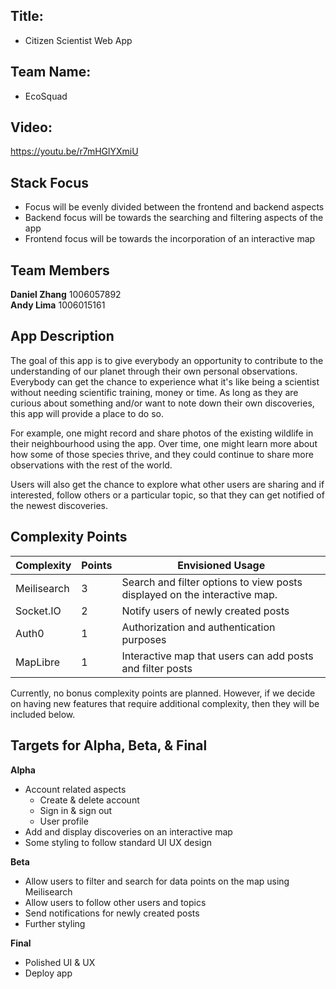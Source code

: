 ## Title:

- Citizen Scientist Web App

## Team Name:

- EcoSquad

## Video:

https://youtu.be/r7mHGlYXmiU

## Stack Focus

- Focus will be evenly divided between the frontend and backend aspects
- Backend focus will be towards the searching and filtering aspects of the app
- Frontend focus will be towards the incorporation of an interactive map

## Team Members

**Daniel Zhang** 1006057892 \
**Andy Lima** 1006015161

## App Description

The goal of this app is to give everybody an opportunity to contribute to the understanding of our planet through their own personal observations. Everybody can get the chance to experience what it's like being a scientist without needing scientific training, money or time. As long as they are curious about something and/or want to note down their own discoveries, this app will provide a place to do so.

For example, one might record and share photos of the existing wildlife in their neighbourhood using the app. Over time, one might learn more about how some of those species thrive, and they could continue to share more observations with the rest of the world.

Users will also get the chance to explore what other users are sharing and if interested, follow others or a particular topic, so that they can get notified of the newest discoveries.

## Complexity Points

| Complexity  | Points | Envisioned Usage                                                          |
| ----------- | ------ | ------------------------------------------------------------------------- |
| Meilisearch | 3      | Search and filter options to view posts displayed on the interactive map. |
| Socket.IO   | 2      | Notify users of newly created posts                                       |
| Auth0       | 1      | Authorization and authentication purposes                                 |
| MapLibre    | 1      | Interactive map that users can add posts and filter posts                 |

Currently, no bonus complexity points are planned. However, if we decide on having new features that require additional complexity, then they will be included below.

## Targets for Alpha, Beta, & Final

**Alpha**

- Account related aspects
  - Create & delete account
  - Sign in & sign out
  - User profile
- Add and display discoveries on an interactive map
- Some styling to follow standard UI UX design

**Beta**

- Allow users to filter and search for data points on the map using Meilisearch
- Allow users to follow other users and topics
- Send notifications for newly created posts
- Further styling

**Final**

- Polished UI & UX
- Deploy app
